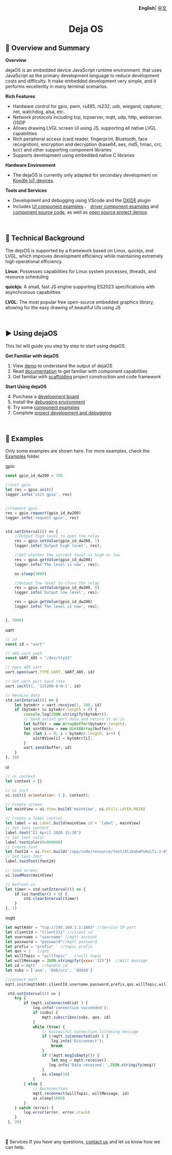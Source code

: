 <p align="right">
    <b>English</b>| <a href="./README_CN.md">中文</a>
</p>

<h1 align="center">Deja OS</h1>

📒 Overview and Summary
-------------

**Overview**

dejaOS is an embedded device JavaScript runtime environment. that uses JavaScript as the primary development language to reduce development costs and difficulty. It make embedded development very simple, and it performs excellently in many terminal scenarios.

**Rich Features** 

- Hardware control for gpio, pwm, rs485, rs232, usb, wiegand, capturer, net, watchdog, alsa, etc.
- Network protocols including tcp, tcpserver, mqtt, udp, http, webserver. OSDP
- Allows drawing LVGL screen UI using JS, supporting all native LVGL capabilities
- Rich peripheral access (card reader, fingerprint, Bluetooth, face recognition), encryption and decryption (base64, aes, md5, hmac, crc, bcc) and other supporting component libraries
- Supports development using embedded native C libraries

**Hardware Environment**

- The dejaOS is currently only adapted for secondary development on <a href="https://koodle.cn/" target="_blank">Koodle IoT devices</a>.

**Tools and Services**

- Development and debugging using VScode and the <a href="https://marketplace.visualstudio.com/items?itemName=dxide.dxide" target="_blank">DXIDE</a> plugin
- Includes <a href="./docs/ui/README.md" target="_blank">UI component examples</a> 、 <a href="./examples/dw200/" target="_blank">driver component examples</a> and <a href="./src/README.md" target="_blank">component source code</a>, as well as <a href="./demos/README.md" target="_blank">open source project demos</a>

<br>

🚀 Technical Background
-------

The dejsOS is supported by a framework based on Linux, quickjs, and LVGL, which improves development efficiency while maintaining extremely high operational efficiency.

**Linux**: Possesses capabilities for Linux system processes, threads, and resource scheduling

**quickjs**: A small, fast JS engine supporting ES2023 specifications with asynchronous capabilities

**LVGL**: The most popular free open-source embedded graphics library, allowing for the easy drawing of beautiful UIs using JS

<br>

▶️ Using dejaOS
---------------

This list will guide you step by step to start using dejaOS.

**Get Familiar with dejaOS**

1. View <a href="https://www.youtube.com/@dxdop_iot" target="_blank">demo</a> to understand the output of dejaOS
2. Read <a href="./src/README.md" target="_blank">documentation</a> to get familiar with component capabilities
3. Get familiar with <a href="./demos/README.md" target="_blank">scaffolding</a> project construction and code framework

**Start Using dejaOS**

4. Purchase a <a href="https://koodle.cn/" target="_blank">development board</a>
5. Install the <a href="https://marketplace.visualstudio.com/items?itemName=dxide.dxide" target="_blank">debugging environment</a>
6. Try some <a href="./examples/" target="_blank">component examples</a>
7. Complete <a href="" target="_blank">project development and debugging</a>

<br>

🤖 Examples
-------

Only some examples are shown here. For more examples, check the <a href="./examples/" target="_blank">Examples</a> folder.

gpio

```JavaScript
const gpio_id_dw200 = 105

//init gpio
let res = gpio.init()
logger.info('init gpio', res)


//request gpio
res = gpio.request(gpio_id_dw200)
logger.info('request gpio', res)


std.setInterval(() => {
    //Output high level to open the relay
    res = gpio.setValue(gpio_id_dw200, 1)
    logger.info('Output high level', res);

    //Get whether the current level is high or low
    res = gpio.getValue(gpio_id_dw200)
    logger.info('The level is now', res);

    os.sleep(3000)

    //Output low level to close the relay
    res = gpio.setValue(gpio_id_dw200, 0)
    logger.info('Output low level', res);

    res = gpio.getValue(gpio_id_dw200)
    logger.info('The level is now', res);


}, 3000)

```

uart

```JavaScript
// id
const id = "uart"

// 485 uart path
const UART_485 = "/dev/ttyS3"

// open 485 uart
uart.open(uart.TYPE.UART, UART_485, id)

// Set uart port baud rate
uart.ioctl(1, '115200-8-N-1', id)

// Receive data
std.setInterval(() => {
    let byteArr = uart.receive(1, 100, id)
    if (byteArr && byteArr.length > 0) {
        console.log(JSON.stringify(byteArr));
        // Send serial port data and return it as is
        let buffer = new ArrayBuffer(byteArr.length);
        let uint8View = new Uint8Array(buffer);
        for (let i = 0; i < byteArr.length; i++) {
            uint8View[i] = byteArr[i];
        }
        uart.send(buffer, id)
    }
}, 10)
```

ui

```JavaScript
// ui context
let context = {}

// ui init
ui.init({ orientation: 1 }, context);

// Create screen
let mainView = ui.View.build('mainView', ui.Utils.LAYER.MAIN)

// Create a label control
let label = ui.Label.build(mainView.id + 'label', mainView)
// Set text content
label.text("22 April 2020 15:36")
// Set text color
label.textColor(0x000000)
// Create font
let font24 = ui.Font.build('/app/code/resource/font/AlibabaPuHuiTi-2-65-Medium.ttf', 24, ui.Utils.FONT_STYLE.NORMAL)
// Set text font
label.textFont(font24)

// load screen
ui.loadMain(mainView)

// Refresh ui
let timer = std.setInterval(() => {
    if (ui.handler() < 0) {
        std.clearInterval(timer)
    }
}, 1)

```

mqtt

```JavaScript
let mqttAddr = "tcp://192.168.1.1:1883" //Service IP port
let clientId = "client111" //client id
let username = "username" //mqtt account
let password = "password"//mqtt password
let prefix = "prefix"   //topic prefix
let qos = 1   //qos
let willTopic = "willTopic"   //will topic
let willMessage = JSON.stringify({xxxx:'123'})  //Will message
let id ='mqtt'  //handle id
let subs = ['aaa', 'bbb/ccc', 'ddddd']

//connect mqtt
mqtt.init(mqttAddr,clientId,username,password,prefix,qos,willTopic,willMessage,id)

 std.setInterval(() => {
    try {
        if (mqtt.isConnected(id) ) {
            log.info('connection succeeded');
            if (subs) {
                mqtt.subscribes(subs, qos, id)
            }
            while (true) {
                // Successful connection listening message
                if (!mqtt.isConnected(id) ) {
                    log.info('Disconnect');
                    break
                }
                if (!mqtt.msgIsEmpty()) {
                    let msg = mqtt.receive()
                   log.info('Data received：',JSON.stringify(msg))
                }
                os.sleep(10)
            }
        } else {
            // Reconnection
            mqtt.reconnect(willTopic, willMessage, id)
            os.sleep(1000)
        }
    } catch (error) {
        log.error(error, error.stack)
    }
 }, 20)

```

<br>

🤝 Services
If you have any questions, <a href="https://koodle.cn/index.php/contact-us/" target="_blank">contact us</a> and let us know how we can help.
